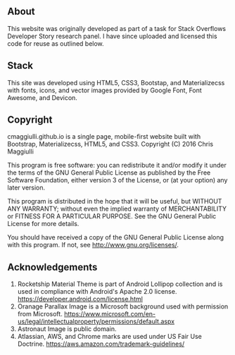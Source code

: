 ## About
This website was originally developed as part of a task for Stack Overflows Developer Story research panel.  I have since uploaded and 
licensed this code for reuse as outlined below.
## Stack
This site was developed using HTML5, CSS3, Bootstap, and Materializecss with fonts, icons, and vector images provided by Google Font,
Font Awesome, and Devicon. 
## Copyright
cmaggiulli.github.io is a single page, mobile-first website built with Bootstrap, Materializecss, HTML5, and CSS3. 
Copyright (C) 2016  Chris Maggiulli

This program is free software: you can redistribute it and/or modify
it under the terms of the GNU General Public License as published by
the Free Software Foundation, either version 3 of the License, or
(at your option) any later version.

This program is distributed in the hope that it will be useful,
but WITHOUT ANY WARRANTY; without even the implied warranty of
MERCHANTABILITY or FITNESS FOR A PARTICULAR PURPOSE.  See the
GNU General Public License for more details.

You should have received a copy of the GNU General Public License
along with this program.  If not, see <http://www.gnu.org/licenses/>.
## Acknowledgements
1. Rocketship Material Theme is part of Android Lollipop collection and is used in compliance with Android's Apache 2.0 license.
https://developer.android.com/license.html
2. Oranage Parallax Image is a Microsoft background used with permission from Microsoft.
https://www.microsoft.com/en-us/legal/intellectualproperty/permissions/default.aspx
3. Astronaut Image is public domain.
4. Atlassian, AWS, and Chrome marks are used under US Fair Use Doctrine.
https://aws.amazon.com/trademark-guidelines/
